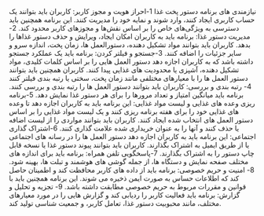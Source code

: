 
نیازمندی های برنامه دستور پخت غذا
1-احراز هویت و مجوز کاربر: کاربران باید بتوانند یک حساب کاربری ایجاد کنند، وارد شوند و نمایه خود را مدیریت کنند. این برنامه همچنین باید دسترسی به ویژگی‌های خاص را بر اساس نقش‌ها و مجوزهای کاربر محدود کند.
2-مدیریت دستور غذا: برنامه باید به کاربران امکان ایجاد، ویرایش و حذف دستور غذاها را بدهد. کاربران باید بتوانند مواد تشکیل دهنده، دستورالعمل ها، زمان پخت، اندازه سرو و سایر جزئیات را اضافه کنند.
3-جستجو و فیلتر کردن: برنامه باید یک عملکرد جستجو داشته باشد که به کاربران اجازه دهد دستور العمل هایی را بر اساس کلمات کلیدی، مواد تشکیل دهنده، آشپزی یا محدودیت های غذایی پیدا کنند. کاربران همچنین باید بتوانند دستور العمل ها را با معیارهای مختلفی مانند زمان پخت، سختی یا رتبه بندی فیلتر کنند
4- رتبه بندی و بررسی: کاربران باید بتوانند دستور العمل ها را رتبه بندی و بررسی کنند. برنامه باید میانگین امتیاز و تعداد مرورها را برای هر دستور غذا نمایش دهد.
5-برنامه ریزی وعده های غذایی و لیست مواد غذایی: این برنامه باید به کاربران اجازه دهد تا وعده های غذایی خود را برای هفته برنامه ریزی کنند و یک لیست مواد غذایی را بر اساس دستور العمل های انتخاب شده ایجاد کنند. کاربران باید بتوانند مواردی را از لیست اضافه یا حذف کنند و آنها را به عنوان خریداری شده علامت گذاری کنند.
6-اشتراک گذاری اجتماعی: این برنامه باید به کاربران اجازه دهد دستور العمل ها را در رسانه های اجتماعی یا از طریق ایمیل به اشتراک بگذارند. کاربران باید بتوانند پیوند دستور غذا یا نسخه قابل چاپ دستور را به اشتراک بگذارند.
7-پاسخگویی تلفن همراه: برنامه باید برای اندازه های مختلف صفحه نمایش و دستگاه ها، از جمله گوشی های هوشمند و تبلت ها، بهینه شود.
8-  امنیت و حریم خصوصی: برنامه باید از داده های کاربر محافظت کند و اطمینان حاصل کند که اطلاعات حساس به صورت ایمن ذخیره می شوند. این برنامه همچنین باید با قوانین و مقررات مربوط به حریم خصوصی مطابقت داشته باشد.
9-     تجزیه و تحلیل و گزارش: برنامه باید فعالیت کاربر را ردیابی کند و گزارش هایی را در مورد معیارهای مختلف، مانند محبوبیت دستور غذا، تعامل کاربر، و جمعیت شناسی تولید کند.
